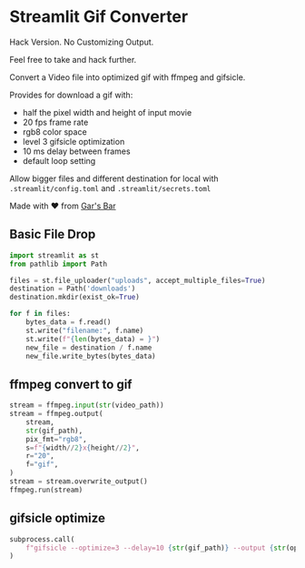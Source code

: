 # Streamlit Gif Converter

Hack Version.
No Customizing Output.

Feel free to take and hack further.

Convert a Video file into optimized gif with ffmpeg and gifsicle.

Provides for download a gif with:

- half the pixel width and height of input movie
- 20 fps frame rate
- rgb8 color space
- level 3 gifsicle optimization
- 10 ms delay between frames
- default loop setting

Allow bigger files and different destination for local with `.streamlit/config.toml` and `.streamlit/secrets.toml`

Made with :heart: from [Gar's Bar](https://tech.gerardbentley.com/)

## Basic File Drop

```py
import streamlit as st
from pathlib import Path

files = st.file_uploader("uploads", accept_multiple_files=True)
destination = Path('downloads')
destination.mkdir(exist_ok=True)

for f in files:
    bytes_data = f.read()
    st.write("filename:", f.name)
    st.write(f"{len(bytes_data) = }")
    new_file = destination / f.name
    new_file.write_bytes(bytes_data)
```

## ffmpeg convert to gif

```py
stream = ffmpeg.input(str(video_path))
stream = ffmpeg.output(
    stream,
    str(gif_path),
    pix_fmt="rgb8",
    s=f"{width//2}x{height//2}",
    r="20",
    f="gif",
)
stream = stream.overwrite_output()
ffmpeg.run(stream)
```

## gifsicle optimize

```py
subprocess.call(
    f"gifsicle --optimize=3 --delay=10 {str(gif_path)} --output {str(optimized_path)}".split()
)
```

